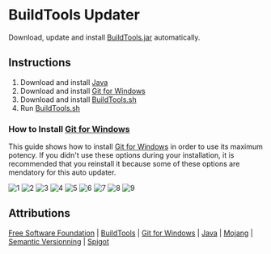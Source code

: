 # BuildTools Updater
Download, update and install [BuildTools.jar](https://hub.spigotmc.org/jenkins/job/BuildTools/) automatically.

## Instructions
1. Download and install [Java](http://www.java.com/en/download/manual.jsp)
2. Download and install [Git for Windows](https://git-for-windows.github.io/)
2. Download and install [BuildTools.sh](https://github.com/NatoBoram/Buildtools-Updater/raw/0.10.4-Beta/BuildTools.sh)
3. Run [BuildTools.sh](https://github.com/NatoBoram/Buildtools-Updater/raw/0.10.4-Beta/BuildTools.sh)

### How to Install [Git for Windows](https://git-for-windows.github.io/)
This guide shows how to install [Git for Windows](https://git-for-windows.github.io/) in order to use its maximum potency. If you didn't use these options during your installation, it is recommended that you reinstall it because some of these options are mendatory for this auto updater.

![1](https://raw.githubusercontent.com/Legoman99573/SpigotMC-Updater/master/HowTo/Git/1.PNG)
![2](https://raw.githubusercontent.com/Legoman99573/SpigotMC-Updater/master/HowTo/Git/2.PNG)
![3](https://raw.githubusercontent.com/Legoman99573/SpigotMC-Updater/master/HowTo/Git/3.PNG)
![4](https://raw.githubusercontent.com/Legoman99573/SpigotMC-Updater/master/HowTo/Git/4.PNG)
![5](https://raw.githubusercontent.com/Legoman99573/SpigotMC-Updater/master/HowTo/Git/5.PNG)
![6](https://raw.githubusercontent.com/Legoman99573/SpigotMC-Updater/master/HowTo/Git/6.PNG)
![7](https://raw.githubusercontent.com/Legoman99573/SpigotMC-Updater/master/HowTo/Git/7.PNG)
![8](https://raw.githubusercontent.com/Legoman99573/SpigotMC-Updater/master/HowTo/Git/8.PNG)
![9](https://raw.githubusercontent.com/Legoman99573/SpigotMC-Updater/master/HowTo/Git/9.PNG)

## Attributions
[Free Software Foundation](http://www.gnu.org/licenses/gpl) | [BuildTools](https://hub.spigotmc.org/jenkins/job/BuildTools/) | [Git for Windows](https://git-for-windows.github.io/) | [Java](http://www.java.com) | [Mojang](http://mojang.com/) | [Semantic Versionning](http://semver.org/) | [Spigot](https://www.spigotmc.org/)
